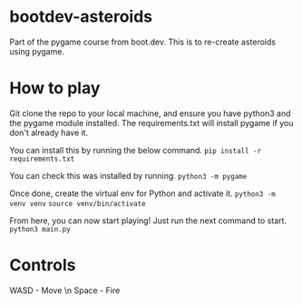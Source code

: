 # bootdev-asteroids
Part of the pygame course from boot.dev. This is to re-create asteroids using pygame.

# How to play
Git clone the repo to your local machine, and ensure you have python3 and the pygame module installed. The requirements.txt will install pygame if you don't already have it.

You can install this by running the below command.
`pip install -r requirements.txt`

You can check this was installed by running.
`python3 -m pygame`

Once done, create the virtual env for Python and activate it.
`python3 -m venv venv`
`source venv/bin/activate`

From here, you can now start playing! Just run the next command to start.
`python3 main.py`

# Controls

WASD - Move \n
Space - Fire
